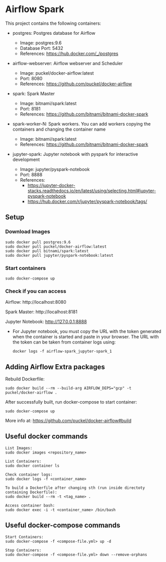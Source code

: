 # Airflow Spark

This project contains the following containers:

* postgres: Postgres database for Airflow
    * Image: postgres:9.6
    * Database Port: 5432
    * References: https://hub.docker.com/_/postgres

* airflow-webserver: Airflow webserver and Scheduler
    * Image: puckel/docker-airflow:latest
    * Port: 8080
    * References: https://github.com/puckel/docker-airflow

* spark: Spark Master
    * Image: bitnami/spark:latest
    * Port: 8181
    * References: https://github.com/bitnami/bitnami-docker-spark

* spark-worker-N: Spark workers. You can add workers copying the containers and changing the container name
    * Image: bitnami/spark:latest
    * References: https://github.com/bitnami/bitnami-docker-spark

* jupyter-spark: Jupyter notebook with pyspark for interactive development
  * Image: jupyter/pyspark-notebook
  * Port: 8888
  * References: 
    * https://jupyter-docker-stacks.readthedocs.io/en/latest/using/selecting.html#jupyter-pyspark-notebook
    * https://hub.docker.com/r/jupyter/pyspark-notebook/tags/

## Setup

### Download Images

    sudo docker pull postgres:9.6
    sudo docker pull puckel/docker-airflow:latest
    sudo docker pull bitnami/spark:latest
    sudo docker pull jupyter/pyspark-notebook:latest

### Start containers

    sudo docker-compose up

### Check if you can access

Airflow: http://localhost:8080

Spark Master: http://localhost:8181

Jupyter Notebook: http://127.0.0.1:8888
  * For Jupyter notebook, you must copy the URL with the token generated when the container is started and paste in your browser. The URL with the token can be taken from container logs using:
  
        docker logs -f airflow-spark_jupyter-spark_1

## Adding Airflow Extra packages

Rebuild Dockerfile:

    sudo docker build --rm --build-arg AIRFLOW_DEPS="gcp" -t puckel/docker-airflow .

After successfully built, run docker-compose to start container:

    sudo docker-compose up

More info at: https://github.com/puckel/docker-airflow#build

## Useful docker commands

    List Images:
    sudo docker images <repository_name>

    List Containers:
    sudo docker container ls

    Check container logs:
    sudo docker logs -f <container_name>

    To build a Dockerfile after changing sth (run inside directoty containing Dockerfile):
    sudo docker build --rm -t <tag_name> .

    Access container bash:
    sudo docker exec -i -t <container_name> /bin/bash

## Useful docker-compose commands

    Start Containers:
    sudo docker-compose -f <compose-file.yml> up -d

    Stop Containers:
    sudo docker-compose -f <compose-file.yml> down --remove-orphans
    


